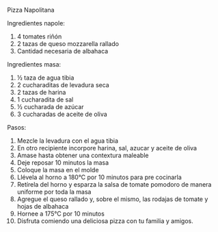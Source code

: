 
Pizza Napolitana

Ingredientes napole: 

1. 4 tomates riñón
2. 2 tazas de queso mozzarella rallado
3. Cantidad necesaria de albahaca

Ingredientes masa:

1. ½ taza de agua tibia
2. 2 cucharaditas de levadura seca
3. 2 tazas de harina
4. 1 cucharadita de sal
5. ½ cucharada de azúcar
6. 3 cucharadas de aceite de oliva


Pasos: 

1. Mezcle la levadura con el agua tibia
2. En otro recipiente incorpore harina, sal, azucar y aceite de oliva
3. Amase hasta obtener una contextura maleable
4. Deje reposar 10 minutos la masa
5. Coloque la masa en el molde 
6. Llévela al horno a 180°C por 10 minutos para pre cocinarla
7. Retírela del horno y esparza la salsa de tomate pomodoro de manera uniforme por toda la masa
8. Agregue el queso rallado y, sobre el mismo, las rodajas de tomate y hojas de albahaca
9. Hornee a 175°C por 10 minutos
10. Disfruta comiendo una deliciosa pizza con tu familia y amigos.

